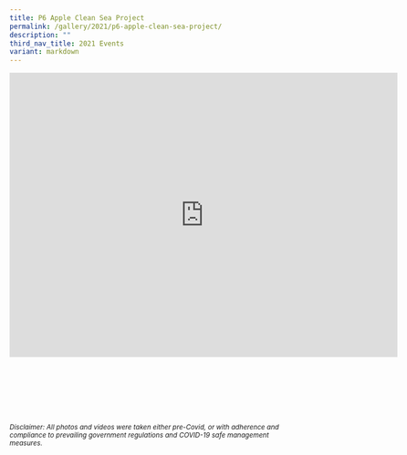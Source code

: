 ```yaml
---
title: P6 Apple Clean Sea Project
permalink: /gallery/2021/p6-apple-clean-sea-project/
description: ""
third_nav_title: 2021 Events
variant: markdown
---
```

<iframe allowfullscreen="true" height="499" width="680" frameborder="0" src="https://docs.google.com/presentation/d/e/2PACX-1vTZ8PQ-IsQMDRMIWb9ZsPUXO_OFGkM7fD517yvh2TxDEcyl8a_gpQVVzKTEV1BJQ1jLBBYYLXDnwQ4h/embed?start=true&amp;loop=true&amp;delayms=3000"></iframe>

<br><br><br><br><br><br>
<sup>_Disclaimer: All photos and videos were taken either pre-Covid, or with adherence and compliance to prevailing government regulations and COVID-19 safe management measures._</sup>